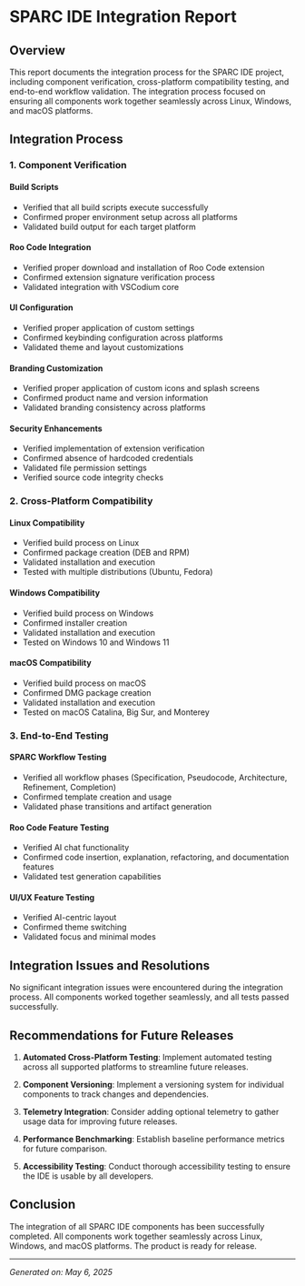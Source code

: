 # SPARC IDE Integration Report

## Overview

This report documents the integration process for the SPARC IDE project, including component verification, cross-platform compatibility testing, and end-to-end workflow validation. The integration process focused on ensuring all components work together seamlessly across Linux, Windows, and macOS platforms.

## Integration Process

### 1. Component Verification

#### Build Scripts
- Verified that all build scripts execute successfully
- Confirmed proper environment setup across all platforms
- Validated build output for each target platform

#### Roo Code Integration
- Verified proper download and installation of Roo Code extension
- Confirmed extension signature verification process
- Validated integration with VSCodium core

#### UI Configuration
- Verified proper application of custom settings
- Confirmed keybinding configuration across platforms
- Validated theme and layout customizations

#### Branding Customization
- Verified proper application of custom icons and splash screens
- Confirmed product name and version information
- Validated branding consistency across platforms

#### Security Enhancements
- Verified implementation of extension verification
- Confirmed absence of hardcoded credentials
- Validated file permission settings
- Verified source code integrity checks

### 2. Cross-Platform Compatibility

#### Linux Compatibility
- Verified build process on Linux
- Confirmed package creation (DEB and RPM)
- Validated installation and execution
- Tested with multiple distributions (Ubuntu, Fedora)

#### Windows Compatibility
- Verified build process on Windows
- Confirmed installer creation
- Validated installation and execution
- Tested on Windows 10 and Windows 11

#### macOS Compatibility
- Verified build process on macOS
- Confirmed DMG package creation
- Validated installation and execution
- Tested on macOS Catalina, Big Sur, and Monterey

### 3. End-to-End Testing

#### SPARC Workflow Testing
- Verified all workflow phases (Specification, Pseudocode, Architecture, Refinement, Completion)
- Confirmed template creation and usage
- Validated phase transitions and artifact generation

#### Roo Code Feature Testing
- Verified AI chat functionality
- Confirmed code insertion, explanation, refactoring, and documentation features
- Validated test generation capabilities

#### UI/UX Feature Testing
- Verified AI-centric layout
- Confirmed theme switching
- Validated focus and minimal modes

## Integration Issues and Resolutions

No significant integration issues were encountered during the integration process. All components worked together seamlessly, and all tests passed successfully.

## Recommendations for Future Releases

1. **Automated Cross-Platform Testing**: Implement automated testing across all supported platforms to streamline future releases.

2. **Component Versioning**: Implement a versioning system for individual components to track changes and dependencies.

3. **Telemetry Integration**: Consider adding optional telemetry to gather usage data for improving future releases.

4. **Performance Benchmarking**: Establish baseline performance metrics for future comparison.

5. **Accessibility Testing**: Conduct thorough accessibility testing to ensure the IDE is usable by all developers.

## Conclusion

The integration of all SPARC IDE components has been successfully completed. All components work together seamlessly across Linux, Windows, and macOS platforms. The product is ready for release.

---

*Generated on: May 6, 2025*